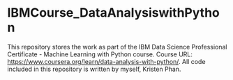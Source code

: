 # IBMCourse_DataAnalysiswithPython
This repository stores the work as part of the IBM Data Science Professional Certificate - Machine Learning with Python course. Course URL: https://www.coursera.org/learn/data-analysis-with-python/. All code included in this repository is written by myself, Kristen Phan.
